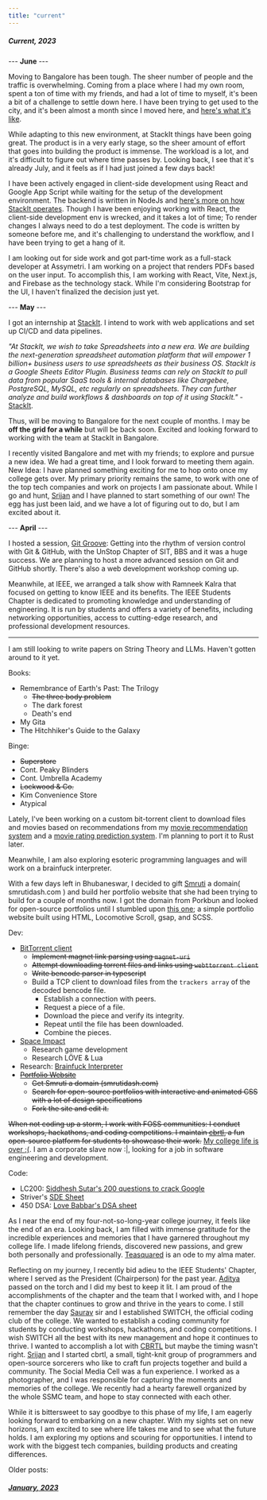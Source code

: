 ```yaml
---
title: "current"
---
```


##### Current, 2023

--- **June** ---

Moving to Bangalore has been tough. The sheer number of people and the traffic is overwhelming. Coming from a place where I had my own room, spent a ton of time with my friends, and had a lot of time to myself, it's been a bit of a challenge to settle down here. I have been trying to get used to the city, and it's been almost a month since I moved here, and [here's what it's like](/blog/lifeinametro.html).

While adapting to this new environment, at StackIt things have been going great. The product is in a very early stage, so the sheer amount of effort that goes into building the product is immense. The workload is a lot, and it's difficult to figure out where time passes by. Looking back, I see that it's already July, and it feels as if I had just joined a few days back!

I have been actively engaged in client-side development using React and Google App Script while waiting for the setup of the development environment. The backend is written in NodeJs and [here's more on how StackIt operates](/blog/stackit.tech.html). Though I have been enjoying working with React, the client-side development env is wrecked, and it takes a lot of time; To render changes I always need to do a test deployment. The code is written by someone before me, and it's challenging to understand the workflow, and I have been trying to get a hang of it.

I am looking out for side work and got part-time work as a full-stack developer at Assymetri. I am working on a project that renders PDFs based on the user input. To accomplish this, I am working with React, Vite, Next.js, and Firebase as the technology stack. While I'm considering Bootstrap for the UI, I haven't finalized the decision just yet.

--- **May** ---

I got an internship at [StackIt](https://nowstackit.com). I intend to work with web applications and set up CI/CD and data pipelines.

*"At StackIt, we wish to take Spreadsheets into a new era. We are building the next-generation spreadsheet automation platform that will empower 1 billion+ business users to use spreadsheets as their business OS. StackIt is a Google Sheets Editor Plugin. Business teams can rely on StackIt to pull data from popular SaaS tools & internal databases like Chargebee, PostgreSQL, MySQL, etc regularly on spreadsheets. They can further analyze and build workflows & dashboards on top of it using StackIt."* - [StackIt](https://nowstackit.com).

Thus, will be moving to Bangalore for the next couple of months. I may be **off the grid for a while** but will be back soon. Excited and looking forward to working with the team at StackIt in Bangalore.

I recently visited Bangalore and met with my friends; to explore and pursue a new idea. We had a great time, and I look forward to meeting them again. New Idea: I have planned something exciting for me to hop onto once my college gets over. My primary priority remains the same, to work with one of the top tech companies and work on projects I am passionate about. While I go and hunt, [Srijan](https://injuly.in) and I have planned to start something of our own! The egg has just been laid, and we have a lot of figuring out to do, but I am excited about it.

--- **April** ---

I hosted a session, [Git Groove](https://www.linkedin.com/posts/anubhabpatnaik0530_git-groove-getting-into-the-rhythm-of-version-activity-7050527332519862272-jniz?utm_source=share&utm_medium=member_desktop): Getting into the rhythm of version control with Git & GitHub, with the UnStop Chapter of SIT, BBS and it was a huge success. We are planning to host a more advanced session on Git and GitHub shortly. There's also a web development workshop coming up.

Meanwhile, at IEEE, we arranged a talk show with Ramneek Kalra that focused on getting to know IEEE and its benefits. The IEEE Students Chapter is dedicated to promoting knowledge and understanding of engineering. It is run by students and offers a variety of benefits, including networking opportunities, access to cutting-edge research, and professional development resources.

---

I am still looking to write papers on String Theory and LLMs. Haven't gotten around to it yet.

Books:

- Remembrance of Earth's Past: The Trilogy
  - ~~The three body problem~~
  - The dark forest
  - Death's end
- My Gita
- The Hitchhiker's Guide to the Galaxy

Binge:

- ~~Superstore~~
- Cont. Peaky Blinders
- Cont. Umbrella Academy
- ~~Lockwood & Co.~~
- Kim Convenience Store
- Atypical

Lately, I've been working on a custom bit-torrent client to download files and movies based on recommendations from my [movie recommendation system](https://github.com/fuzzymfx/Movie-recommendation) and a [movie rating prediction system](https://github.com/fuzzymfx/Movie-rating-prediction). I'm planning to port it to Rust later.

Meanwhile, I am also exploring esoteric programming languages and will work on a brainfuck interpreter.

With a few days left in Bhubaneswar, I decided to gift [Smruti](https://smrutidash.com) a domain( smrutidash.com ) and build her portfolio website that she had been trying to build for a couple of months now. I got the domain from Porkbun and looked for open-source portfolios until I stumbled upon [this one](https://seyi.dev/); a simple portfolio website built using HTML, Locomotive Scroll, gsap, and SCSS.

Dev:

- [BitTorrent client]( https://github.com/fuzzymfx/bee)
  - ~~Implement magnet link parsing using `magnet-uri`~~
  - ~~Attempt downloading torrent files and links using `webttorrent client`~~
  - ~~Write bencode parser in typescript~~
  - Build a TCP client to download files from the `trackers array` of the decoded bencode file.
    - Establish a connection with peers.
    - Request a piece of a file.
    - Download the piece and verify its integrity.
    - Repeat until the file has been downloaded.
    - Combine the pieces.
- [Space Impact](https://en.wikipedia.org/wiki/Space_Impact)
  - Research game development
  - Research LÖVE & Lua
- Research: [Brainfuck Interpreter](https://en.wikipedia.org/wiki/Brainfuck)
- ~~[Portfolio Website](https://smrutidash.com)~~
  - ~~Get Smruti a domain (smrutidash.com)~~
  - ~~Search for open-source portfolios with interactive and animated CSS with a lot of design specifications~~
  - ~~Fork the site and edit it.~~

~~When not coding up a storm, I work with FOSS communities: I conduct workshops, hackathons, and coding competitions. I maintain [cbrtl](https://cbrtl.github.io), a fun open-source platform for students to showcase their work.~~ [My college life is over ;(](/blog/teasquared.html). I am a corporate slave now :|, looking for a job in software engineering and development.

Code:

- LC200: [Siddhesh Sutar's 200 questions to crack Google](https://medium.com/@siddhism/how-i-prepared-for-google-0-leetcode-questions-to-200-questions-e37690ebce85)
- Striver's [SDE Sheet](https://takeuforward.org/interviews/strivers-sde-sheet-top-coding-interview-problems/)
- 450 DSA: [Love Babbar's DSA sheet](https://www.geeksforgeeks.org/dsa-sheet-by-love-babbar/)

As I near the end of my four-not-so-long-year college journey, it feels like the end of an era. Looking back, I am filled with immense gratitude for the incredible experiences and memories that I have garnered throughout my college life. I made lifelong friends, discovered new passions, and grew both personally and professionally. [Teasquared](/blog/teasquared.html) is an ode to my alma mater.

Reflecting on my journey, I recently bid adieu to the IEEE Students' Chapter, where I served as the President (Chairperson) for the past year. [Aditya](https://www.linkedin.com/in/aditya-viswabhusan/) passed on the torch and I did my best to keep it lit. I am proud of the accomplishments of the chapter and the team that I worked with, and I hope that the chapter continues to grow and thrive in the years to come. I still remember the day [Saurav](https://www.linkedin.com/in/saurav-jha-4a01341b1/) sir and I established SWITCH, the official coding club of the college. We wanted to establish a coding community for students by conducting workshops, hackathons, and coding competitions. I wish SWITCH all the best with its new management and hope it continues to thrive. I wanted to accomplish a lot with [CBRTL](https://cbrtl.github.io/) but maybe the timing wasn't right. [Srijan](https://injuly.in) and I started cbrtl, a small, tight-knit group of programmers and open-source sorcerers who like to craft fun projects together and build a community. The Social Media Cell was a fun experience. I worked as a photographer, and I was responsible for capturing the moments and memories of the college. We recently had a hearty farewell organized by the whole SSMC team, and hope to stay connected with each other.

While it is bittersweet to say goodbye to this phase of my life, I am eagerly looking forward to embarking on a new chapter. With my sights set on new horizons, I am excited to see where life takes me and to see what the future holds. I am exploring my options and scouring for opportunities. I intend to work with the biggest tech companies, building products and creating differences.

Older posts:

##### [January, 2023](/blog/january23.html)
